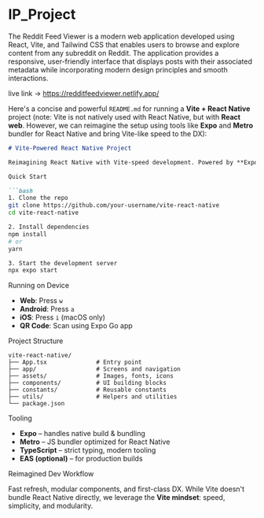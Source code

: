 # IP_Project

The Reddit Feed Viewer is a modern web application developed using React, Vite, and Tailwind
CSS that enables users to browse and explore content from any subreddit on Reddit. The
application provides a responsive, user-friendly interface that displays posts with their associated
metadata while incorporating modern design principles and smooth interactions.

live link -> https://redditfeedviewer.netlify.app/






Here's a concise and powerful `README.md` for running a **Vite + React Native** project (note: Vite is not natively used with React Native, but with **React web**. However, we can reimagine the setup using tools like **Expo** and **Metro** bundler for React Native and bring Vite-like speed to the DX):

```markdown
# Vite-Powered React Native Project

Reimagining React Native with Vite-speed development. Powered by **Expo**, **Metro**, and optimized with a blazing-fast workflow.

Quick Start

```bash
1. Clone the repo
git clone https://github.com/your-username/vite-react-native
cd vite-react-native

2. Install dependencies
npm install
# or
yarn

3. Start the development server
npx expo start
```

Running on Device

- **Web**: Press `w`
- **Android**: Press `a`
- **iOS**: Press `i` (macOS only)
- **QR Code**: Scan using Expo Go app

Project Structure

```
vite-react-native/
├── App.tsx              # Entry point
├── app/                 # Screens and navigation
├── assets/              # Images, fonts, icons
├── components/          # UI building blocks
├── constants/           # Reusable constants
├── utils/               # Helpers and utilities
└── package.json
```

Tooling

- **Expo** – handles native build & bundling
- **Metro** – JS bundler optimized for React Native
- **TypeScript** – strict typing, modern tooling
- **EAS (optional)** – for production builds

Reimagined Dev Workflow

Fast refresh, modular components, and first-class DX. While Vite doesn't bundle React Native directly, we leverage the **Vite mindset**: speed, simplicity, and modularity.

